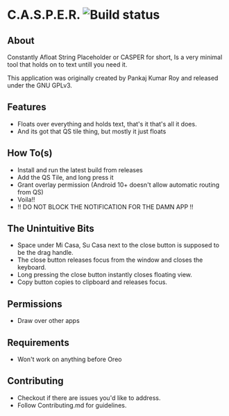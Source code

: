 ﻿# C.A.S.P.E.R. ![Build status](https://github.com/wallabag/android-app/workflows/CI/badge.svg?branch=master)

## About

Constantly Afloat String Placeholder or CASPER for short,
Is a very minimal tool that holds on to text untill you need it.

This application was originally created by Pankaj Kumar Roy and released under the GNU GPLv3.

## Features

- Floats over everything and holds text, that's it that's all it does.
- And its got that QS tile thing, but mostly it just floats

## How To(s)

- Install and run the latest build from releases
- Add the QS Tile, and long press it
- Grant overlay permission (Android 10+ doesn't allow automatic routing from QS)
- Voila!!
- !! DO NOT BLOCK THE NOTIFICATION FOR THE DAMN APP !!

## The Unintuitive Bits

- Space under Mi Casa, Su Casa next to the close button is supposed to be the drag handle.
- The close button releases focus from the window and closes the keyboard.
- Long pressing the close button instantly closes floating view.
- Copy button copies to clipboard and releases focus.

## Permissions

- Draw over other apps

## Requirements

- Won't work on anything before Oreo

## Contributing

- Checkout if there are issues you'd like to address.
- Follow Contributing.md for guidelines.
